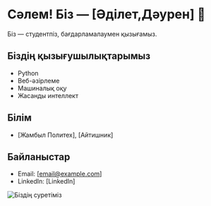 

# Сәлем! Біз — [Әділет,Дәурен] 👋

Біз — студентпіз, бағдарламалаумен қызығамыз.

## Біздің қызығушылықтарымыз
- Python
- Веб-әзірлеме
- Машиналық оқу
- Жасанды интеллект

## Білім
- [Жамбыл Политех], [Айтишник]

## Байланыстар
- Email: [email@example.com]
- LinkedIn: [LinkedIn]

![Біздің суретіміз](https://github.com/ваш-username/my-profile-/blob/main/photo.jpg?raw=true)

